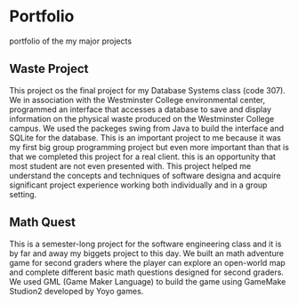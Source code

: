 # Portfolio
portfolio of the my major projects

## Waste Project
This project os the final project for my Database Systems class (code 307). We in association with the Westminster College environmental center, programmed an interface that accesses a database to save and display information on the physical waste produced on the Westminster College campus. We used the packeges swing from Java to build the interface and SQLite for the database. This is an important project to me because it was my first big group programming project but even more important than that is that we completed this project for a real client. this is an opportunity that most student are not even presented with. This project helped me understand the concepts and techniques of software designa and acquire significant project experience working both individually and in a group setting.

## Math Quest
This is a semester-long project for the software engineering class and it is by far and away my biggets project to this day. We built an math adventure game for second graders where the player can explore an open-world map and complete different basic math questions designed for second graders. We used GML (Game Maker Language) to build the game using GameMake Studion2 developed by Yoyo games.
